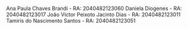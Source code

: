 Ana Paula Chaves Brandi - RA: 2040482123060
Daniela Diogenes - RA: 2040482123017
João Victor Peixoto Jacinto Dias - RA: 2040482123011
Tamiris do Nascimento Santos - RA: 2040482123051